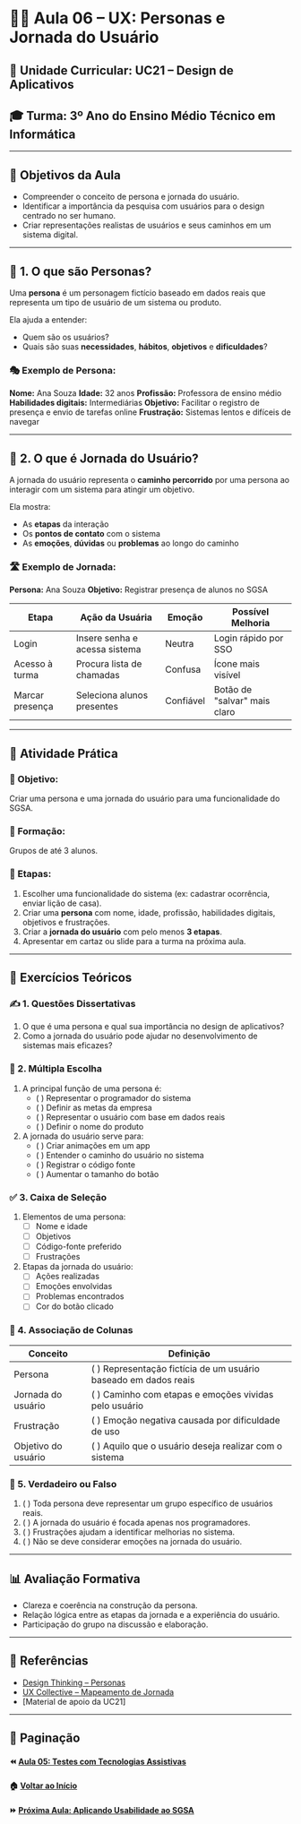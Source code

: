 # 👨‍🎓 Aula 06 – UX: Personas e Jornada do Usuário

## 📘 Unidade Curricular: UC21 – Design de Aplicativos

## 🎓 Turma: 3º Ano do Ensino Médio Técnico em Informática

------

## 🎯 Objetivos da Aula

- Compreender o conceito de persona e jornada do usuário.
- Identificar a importância da pesquisa com usuários para o design centrado no ser humano.
- Criar representações realistas de usuários e seus caminhos em um sistema digital.

------

## 🧠 1. O que são Personas?

Uma **persona** é um personagem fictício baseado em dados reais que representa um tipo de usuário de um sistema ou produto.

Ela ajuda a entender:

- Quem são os usuários?
- Quais são suas **necessidades**, **hábitos**, **objetivos** e **dificuldades**?

### 🎭 Exemplo de Persona:

**Nome:** Ana Souza
 **Idade:** 32 anos
 **Profissão:** Professora de ensino médio
 **Habilidades digitais:** Intermediárias
 **Objetivo:** Facilitar o registro de presença e envio de tarefas online
 **Frustração:** Sistemas lentos e difíceis de navegar

------

## 📍 2. O que é Jornada do Usuário?

A jornada do usuário representa o **caminho percorrido** por uma persona ao interagir com um sistema para atingir um objetivo.

Ela mostra:

- As **etapas** da interação
- Os **pontos de contato** com o sistema
- As **emoções**, **dúvidas** ou **problemas** ao longo do caminho

### 🛣️ Exemplo de Jornada:

**Persona:** Ana Souza
 **Objetivo:** Registrar presença de alunos no SGSA

| Etapa           | Ação da Usuária               | Emoção    | Possível Melhoria            |
| --------------- | ----------------------------- | --------- | ---------------------------- |
| Login           | Insere senha e acessa sistema | Neutra    | Login rápido por SSO         |
| Acesso à turma  | Procura lista de chamadas     | Confusa   | Ícone mais visível           |
| Marcar presença | Seleciona alunos presentes    | Confiável | Botão de "salvar" mais claro |

------

## 🧪 Atividade Prática

### 🎯 Objetivo:

Criar uma persona e uma jornada do usuário para uma funcionalidade do SGSA.

### 👥 Formação:

Grupos de até 3 alunos.

### 📝 Etapas:

1. Escolher uma funcionalidade do sistema (ex: cadastrar ocorrência, enviar lição de casa).
2. Criar uma **persona** com nome, idade, profissão, habilidades digitais, objetivos e frustrações.
3. Criar a **jornada do usuário** com pelo menos **3 etapas**.
4. Apresentar em cartaz ou slide para a turma na próxima aula.

------

## 📝 Exercícios Teóricos

### ✍️ 1. Questões Dissertativas

1. O que é uma persona e qual sua importância no design de aplicativos?
2. Como a jornada do usuário pode ajudar no desenvolvimento de sistemas mais eficazes?

### 🔘 2. Múltipla Escolha

1. A principal função de uma persona é:
   - ( ) Representar o programador do sistema
   - ( ) Definir as metas da empresa
   - ( ) Representar o usuário com base em dados reais
   - ( ) Definir o nome do produto
2. A jornada do usuário serve para:
   - ( ) Criar animações em um app
   - ( ) Entender o caminho do usuário no sistema
   - ( ) Registrar o código fonte
   - ( ) Aumentar o tamanho do botão

### ✅ 3. Caixa de Seleção

1. Elementos de uma persona:
   - [ ] Nome e idade
   - [ ] Objetivos
   - [ ] Código-fonte preferido
   - [ ] Frustrações
2. Etapas da jornada do usuário:
   - [ ] Ações realizadas
   - [ ] Emoções envolvidas
   - [ ] Problemas encontrados
   - [ ] Cor do botão clicado

### 🔄 4. Associação de Colunas

| Conceito            | Definição                                                    |
| ------------------- | ------------------------------------------------------------ |
| Persona             | ( ) Representação fictícia de um usuário baseado em dados reais |
| Jornada do usuário  | ( ) Caminho com etapas e emoções vividas pelo usuário        |
| Frustração          | ( ) Emoção negativa causada por dificuldade de uso           |
| Objetivo do usuário | ( ) Aquilo que o usuário deseja realizar com o sistema       |

### 🔁 5. Verdadeiro ou Falso

1. ( ) Toda persona deve representar um grupo específico de usuários reais.
2. ( ) A jornada do usuário é focada apenas nos programadores.
3. ( ) Frustrações ajudam a identificar melhorias no sistema.
4. ( ) Não se deve considerar emoções na jornada do usuário.

------

## 📊 Avaliação Formativa

- Clareza e coerência na construção da persona.
- Relação lógica entre as etapas da jornada e a experiência do usuário.
- Participação do grupo na discussão e elaboração.

------

## 🔗 Referências

- [Design Thinking – Personas](https://www.tudodesign.com.br/personas/)
- [UX Collective – Mapeamento de Jornada](https://uxdesign.cc/)
- [Material de apoio da UC21]

------

## 🧭 Paginação

#### ⏪ [Aula 05: Testes com Tecnologias Assistivas](<./Aula 05: Testes com Tecnologias Assistivas.md>)

#### 🏠 [Voltar ao Início](<../README.md>)

#### ⏩ [Próxima Aula: Aplicando Usabilidade ao SGSA](<./Aula 07: Aplicando Usabilidade ao SGSA.md>)
